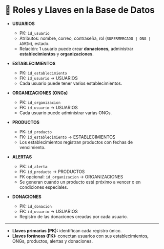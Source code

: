 # 👥 Roles y Llaves en la Base de Datos

- **USUARIOS**  
  - PK: `id_usuario`  
  - Atributos: nombre, correo, contraseña, rol (`SUPERMERCADO | ONG | ADMIN`), estado.  
  - Relación: 1 usuario puede crear **donaciones**, administrar **establecimientos** y **organizaciones**.  

- **ESTABLECIMIENTOS**  
  - PK: `id_establecimiento`  
  - FK: `id_usuario` → USUARIOS  
  - Cada usuario puede tener varios establecimientos.  

- **ORGANIZACIONES (ONGs)**  
  - PK: `id_organizacion`  
  - FK: `id_usuario` → USUARIOS  
  - Cada usuario puede administrar varias ONGs.  

- **PRODUCTOS**  
  - PK: `id_producto`  
  - FK: `id_establecimiento` → ESTABLECIMIENTOS  
  - Los establecimientos registran productos con fechas de vencimiento.  

- **ALERTAS**  
  - PK: `id_alerta`  
  - FK: `id_producto` → PRODUCTOS  
  - FK opcional: `id_organizacion` → ORGANIZACIONES  
  - Se generan cuando un producto está próximo a vencer o en condiciones especiales.  

- **DONACIONES**  
  - PK: `id_donacion`  
  - FK: `id_usuario` → USUARIOS  
  - Registro de las donaciones creadas por cada usuario.  

---

- **Llaves primarias (PK):** identifican cada registro único.  
- **Llaves foráneas (FK):** conectan usuarios con sus establecimientos, ONGs, productos, alertas y donaciones.  
